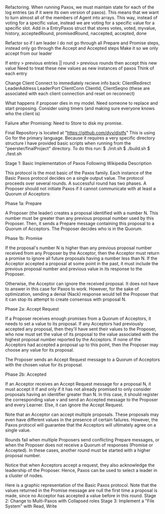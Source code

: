 Refactoring. When running Paxos, we must maintain state for each of the log
entries (as if it were its own version of paxos). This means that we want to
turn almost all of the members of Agent into arrays. This way, instead of
voting for a specific value, instead we are voting for a specific value for a
specific slot.
    Add in a EntryPaxos struct that stores votes, voted, myvalue, history,
    acceptedRound, promisedRound, naccepted, accepted, done

Refactor so if I am leader I do not go through all Prepare and Promise steps,
         instead only go through the Accept and Accepted steps
         Make it so we only accept from our leader

If entry > previous entries || round > previous rounds then accept this new
value
Need to treat these new values as new instances of paxos
Think of each entry 

Change Client Connect to immediately recieve info back:
    ClientRedirect LeaderAddress LeaderPort
    ClientConn ClientId, ClientSeqno (these are associated with each client connection and
            reset on reconnect)


What happens if proposer dies in my model. Need someone to replace and start
proposing. Consider using timers (and making sure everyone knows who the client
is)

Failure after Promising: Need to Store to disk my promise.

Final Repository is located at "https://github.com/dyv/distfs"
This is using Go for the primary language. Because it requires a very specific
directory structure I have provided basic scripts when running from the
"peerster/finalProject" directory. To do this run:
$ ./init.sh
$ ./build.sh
$ ./test.sh

Stage 1: Basic Implementation of Paxos Following Wikipedia Description

This protocol is the most basic of the Paxos family. Each instance of the Basic
Paxos protocol decides on a single output value. The protocol proceeds over
several rounds. A successful round has two phases. A Proposer should not
initiate Paxos if it cannot communicate with at least a Quorum of Acceptors:

Phase 1a: Prepare

A Proposer (the leader) creates a proposal identified with a number N. This
number must be greater than any previous proposal number used by this Proposer.
Then, it sends a Prepare message containing this proposal to a Quorum of
Acceptors. The Proposer decides who is in the Quorum.

Phase 1b: Promise

If the proposal's number N is higher than any previous proposal number received
from any Proposer by the Acceptor, then the Acceptor must return a promise to
ignore all future proposals having a number less than N. If the Acceptor
accepted a proposal at some point in the past, it must include the previous
proposal number and previous value in its response to the Proposer.

Otherwise, the Acceptor can ignore the received proposal. It does not have to
answer in this case for Paxos to work. However, for the sake of optimization,
sending a denial (Nack) response would tell the Proposer that it can stop its
attempt to create consensus with proposal N.

Phase 2a: Accept Request

If a Proposer receives enough promises from a Quorum of Acceptors, it needs to
set a value to its proposal. If any Acceptors had previously accepted any
proposal, then they'll have sent their values to the Proposer, who now must set
the value of its proposal to the value associated with the highest proposal
number reported by the Acceptors. If none of the Acceptors had accepted a
proposal up to this point, then the Proposer may choose any value for its
proposal.

The Proposer sends an Accept Request message to a Quorum of Acceptors with the
chosen value for its proposal.

Phase 2b: Accepted

If an Acceptor receives an Accept Request message for a proposal N, it must
accept it if and only if it has not already promised to only consider proposals
having an identifier greater than N. In this case, it should register the
corresponding value v and send an Accepted message to the Proposer and every
Learner. Else, it can ignore the Accept Request.

Note that an Acceptor can accept multiple proposals. These proposals may even
have different values in the presence of certain failures. However, the Paxos
protocol will guarantee that the Acceptors will ultimately agree on a single
value.

Rounds fail when multiple Proposers send conflicting Prepare messages, or when
the Proposer does not receive a Quorum of responses (Promise or Accepted). In
these cases, another round must be started with a higher proposal number.

Notice that when Acceptors accept a request, they also acknowledge the
leadership of the Proposer. Hence, Paxos can be used to select a leader in a
cluster of nodes.

Here is a graphic representation of the Basic Paxos protocol. Note that the
values returned in the Promise message are null the first time a proposal is
made, since no Acceptor has accepted a value before in this round.
Stage 2: Change to Multi-Paxos with Collapsed roles
Stage 3: Implement a "File System" with Read, Write
